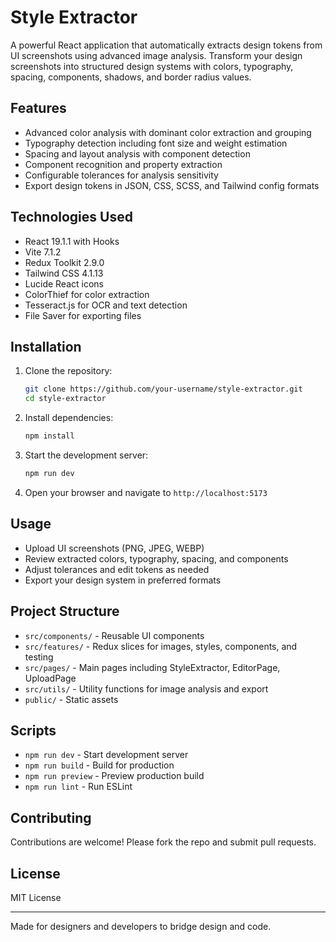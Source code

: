 # Style Extractor

A powerful React application that automatically extracts design tokens from UI screenshots using advanced image analysis. Transform your design screenshots into structured design systems with colors, typography, spacing, components, shadows, and border radius values.

## Features

- Advanced color analysis with dominant color extraction and grouping
- Typography detection including font size and weight estimation
- Spacing and layout analysis with component detection
- Component recognition and property extraction
- Configurable tolerances for analysis sensitivity
- Export design tokens in JSON, CSS, SCSS, and Tailwind config formats

## Technologies Used

- React 19.1.1 with Hooks
- Vite 7.1.2
- Redux Toolkit 2.9.0
- Tailwind CSS 4.1.13
- Lucide React icons
- ColorThief for color extraction
- Tesseract.js for OCR and text detection
- File Saver for exporting files

## Installation

1. Clone the repository:
   ```bash
   git clone https://github.com/your-username/style-extractor.git
   cd style-extractor
   ```

2. Install dependencies:
   ```bash
   npm install
   ```

3. Start the development server:
   ```bash
   npm run dev
   ```

4. Open your browser and navigate to `http://localhost:5173`

## Usage

- Upload UI screenshots (PNG, JPEG, WEBP)
- Review extracted colors, typography, spacing, and components
- Adjust tolerances and edit tokens as needed
- Export your design system in preferred formats

## Project Structure

- `src/components/` - Reusable UI components
- `src/features/` - Redux slices for images, styles, components, and testing
- `src/pages/` - Main pages including StyleExtractor, EditorPage, UploadPage
- `src/utils/` - Utility functions for image analysis and export
- `public/` - Static assets

## Scripts

- `npm run dev` - Start development server
- `npm run build` - Build for production
- `npm run preview` - Preview production build
- `npm run lint` - Run ESLint

## Contributing

Contributions are welcome! Please fork the repo and submit pull requests.

## License

MIT License

---

Made for designers and developers to bridge design and code.
